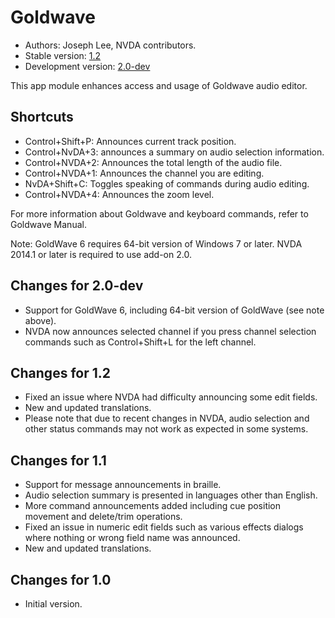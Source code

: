 # Goldwave #

* Authors: Joseph Lee, NVDA contributors.
* Stable version: [1.2][1]
* Development version: [2.0-dev][2]

This app module enhances access and usage of Goldwave audio editor.

## Shortcuts ##

* Control+Shift+P: Announces current track position.
* Control+NvDA+3: announces a summary on audio selection information.
* Control+NVDA+2: Announces the total length of the audio file.
* Control+NVDA+1: Announces the channel you are editing.
* NvDA+Shift+C: Toggles speaking of commands during audio editing.
* Control+NVDA+4: Announces the zoom level.

For more information about Goldwave and keyboard commands, refer to Goldwave Manual.

Note: GoldWave 6 requires 64-bit version of Windows 7 or later. NVDA 2014.1 or later is required to use add-on 2.0.

## Changes for 2.0-dev

* Support for GoldWave 6, including 64-bit version of GoldWave (see note above).
* NVDA now announces selected channel if you press channel selection commands such as Control+Shift+L for the left channel.

## Changes for 1.2

* Fixed an issue where NVDA had difficulty announcing some edit fields.
* New and updated translations.
* Please note that due to recent changes in NVDA, audio selection and other status commands may not work as expected in some systems.

## Changes for 1.1 ##

* Support for message announcements in braille.
* Audio selection summary is presented in languages other than English.
* More command announcements added including cue position movement and delete/trim operations.
* Fixed an issue in numeric edit fields such as various effects dialogs where nothing or wrong field name was announced.
* New and updated translations.

## Changes for 1.0 ##

* Initial version.

[1]: http://addons.nvda-project.org/files/get.php?file=gwv

[2]: http://addons.nvda-project.org/files/get.php?file=gwv-dev
